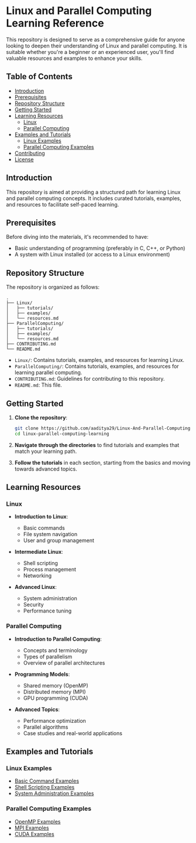 # Linux and Parallel Computing Learning Reference

This repository is designed to serve as a comprehensive guide for anyone looking to deepen their understanding of Linux and parallel computing. It is suitable whether you're a beginner or an experienced user, you'll find valuable resources and examples to enhance your skills.

## Table of Contents

- [Introduction](#introduction)
- [Prerequisites](#prerequisites)
- [Repository Structure](#repository-structure)
- [Getting Started](#getting-started)
- [Learning Resources](#learning-resources)
  - [Linux](#linux)
  - [Parallel Computing](#parallel-computing)
- [Examples and Tutorials](#examples-and-tutorials)
  - [Linux Examples](#linux-examples)
  - [Parallel Computing Examples](#parallel-computing-examples)
- [Contributing](#contributing)
- [License](#license)

## Introduction

This repository is aimed at providing a structured path for learning Linux and parallel computing concepts. It includes curated tutorials, examples, and resources to facilitate self-paced learning.

## Prerequisites

Before diving into the materials, it's recommended to have:

- Basic understanding of programming (preferably in C, C++, or Python)
- A system with Linux installed (or access to a Linux environment)

## Repository Structure

The repository is organized as follows:

```
.
├── Linux/
│   ├── tutorials/
│   ├── examples/
│   └── resources.md
├── ParallelComputing/
│   ├── tutorials/
│   ├── examples/
│   └── resources.md
├── CONTRIBUTING.md
└── README.md
```

- `Linux/`: Contains tutorials, examples, and resources for learning Linux.
- `ParallelComputing/`: Contains tutorials, examples, and resources for learning parallel computing.
- `CONTRIBUTING.md`: Guidelines for contributing to this repository.
- `README.md`: This file.

## Getting Started

1. **Clone the repository**:

   ```bash
   git clone https://github.com/aaditya29/Linux-And-Parallel-Computing
   cd linux-parallel-computing-learning
   ```

2. **Navigate through the directories** to find tutorials and examples that match your learning path.

3. **Follow the tutorials** in each section, starting from the basics and moving towards advanced topics.

## Learning Resources

### Linux

- **Introduction to Linux**:

  - Basic commands
  - File system navigation
  - User and group management

- **Intermediate Linux**:

  - Shell scripting
  - Process management
  - Networking

- **Advanced Linux**:
  - System administration
  - Security
  - Performance tuning

### Parallel Computing

- **Introduction to Parallel Computing**:

  - Concepts and terminology
  - Types of parallelism
  - Overview of parallel architectures

- **Programming Models**:

  - Shared memory (OpenMP)
  - Distributed memory (MPI)
  - GPU programming (CUDA)

- **Advanced Topics**:
  - Performance optimization
  - Parallel algorithms
  - Case studies and real-world applications

## Examples and Tutorials

### Linux Examples

- [Basic Command Examples](Linux/examples/basic_commands.md)
- [Shell Scripting Examples](Linux/examples/shell_scripting.md)
- [System Administration Examples](Linux/examples/system_admin.md)

### Parallel Computing Examples

- [OpenMP Examples](ParallelComputing/examples/openmp.md)
- [MPI Examples](ParallelComputing/examples/mpi.md)
- [CUDA Examples](ParallelComputing/examples/cuda.md)
